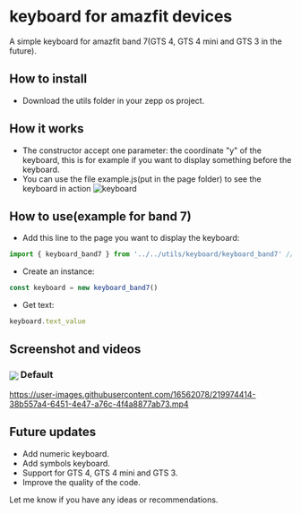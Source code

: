 # keyboard for amazfit devices

A simple keyboard for amazfit band 7(GTS 4, GTS 4 mini and GTS 3 in the future).

## How to install

* Download the utils folder in your zepp os project.

## How it works

* The constructor accept one parameter: the coordinate "y" of the keyboard, this is for example if you want to display something before the keyboard. 
* You can use the file example.js(put in the page folder) to see the keyboard in action 
![keyboard](https://user-images.githubusercontent.com/16562078/219973874-2c4d146b-7df3-4e7d-a49f-6454c72f3b48.png)

## How to use(example for band 7)

* Add this line to the page you want to display the keyboard:
 ```javascript
import { keyboard_band7 } from '../../utils/keyboard/keyboard_band7' //add or remove ../ depends of your folder location 
```
* Create an instance:
 ```javascript
const keyboard = new keyboard_band7()
```
* Get text:
 ```javascript
keyboard.text_value
```
## Screenshot and videos
<h3><img align="center" src="https://user-images.githubusercontent.com/16562078/219973882-704b5727-1cbc-400c-b4f6-dcd7a2bb0a05.png"> Default</h3>

https://user-images.githubusercontent.com/16562078/219974414-38b557a4-6451-4e47-a76c-4f4a8877ab73.mp4

## Future updates
* Add numeric keyboard.
* Add symbols keyboard.
* Support for GTS 4, GTS 4 mini and GTS 3.
* Improve the quality of the code.

Let me know if you have any ideas or recommendations.
